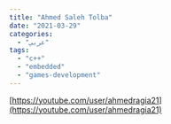 ```yaml
---
title: "Ahmed Saleh Tolba"
date: "2021-03-29"
categories:
  - "عربي"
tags:
  - "c++"
  - "embedded"
  - "games-development"
---
```


[https://youtube.com/user/ahmedragia21](https://youtube.com/user/ahmedragia21)
